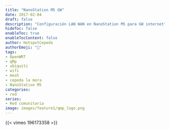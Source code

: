 ```yaml
---
title: "NanoStation M5 GW"
date: 2017-02-04
draft: false
description: "Configuración LAN WAN en NanoStation M5 para GW internet"
hideToc: false
enableToc: true
enableTocContent: false
author: HotspotCepeda 
authorEmoji: "🗻"
tags:
- OpenWRT
- qMp
- ubiquiti
- wifi
- mesh
- cepeda la mora
- NanoStation M5
categories:
- red
series:
- Red comunitaria
image: images/feature1/qmp_logo.png
---
```

{{< vimeo 196173358 >}}